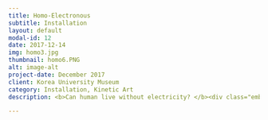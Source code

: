 ```yaml
---
title: Homo-Electronous
subtitle: Installation
layout: default
modal-id: 12
date: 2017-12-14
img: homo3.jpg
thumbnail: homo6.PNG
alt: image-alt
project-date: December 2017
client: Korea University Museum
category: Installation, Kinetic Art
description: <b>Can human live without electricity? </b><div class="embed-responsive embed-responsive-16by9"> <iframe class="embed-responsive-item" src="https://www.youtube.com/embed/wQ8f-PlsKbo" frameborder="0" allow="autoplay; encrypted-media" allowfullscreen></iframe> </div> <br> <img src="img/portfolio/homo4.PNG" class="img-responsive img-centered" alt="">  <img src="img/portfolio/homo5.PNG" class="img-responsive img-centered" alt="">

---
```

